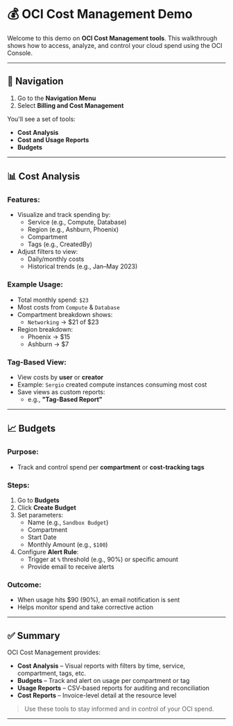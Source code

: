 # 💰 OCI Cost Management Demo

Welcome to this demo on **OCI Cost Management tools**. This walkthrough shows how to access, analyze, and control your cloud spend using the OCI Console.

---

## 🧭 Navigation

1. Go to the **Navigation Menu**
2. Select **Billing and Cost Management**

You'll see a set of tools:
- **Cost Analysis**
- **Cost and Usage Reports**
- **Budgets**

---

## 📊 Cost Analysis

### Features:
- Visualize and track spending by:
  - Service (e.g., Compute, Database)
  - Region (e.g., Ashburn, Phoenix)
  - Compartment
  - Tags (e.g., CreatedBy)
- Adjust filters to view:
  - Daily/monthly costs
  - Historical trends (e.g., Jan–May 2023)

### Example Usage:
- Total monthly spend: `$23`
- Most costs from `Compute` & `Database`
- Compartment breakdown shows:
  - `Networking` → $21 of $23
- Region breakdown:
  - Phoenix → $15
  - Ashburn → $7

### Tag-Based View:
- View costs by **user** or **creator**
- Example: `Sergio` created compute instances consuming most cost
- Save views as custom reports:
  - e.g., **"Tag-Based Report"**

---

## 📈 Budgets

### Purpose:
- Track and control spend per **compartment** or **cost-tracking tags**

### Steps:
1. Go to **Budgets**
2. Click **Create Budget**
3. Set parameters:
   - Name (e.g., `Sandbox Budget`)
   - Compartment
   - Start Date
   - Monthly Amount (e.g., `$100`)
4. Configure **Alert Rule**:
   - Trigger at `%` threshold (e.g., 90%) or specific amount
   - Provide email to receive alerts

### Outcome:
- When usage hits $90 (90%), an email notification is sent
- Helps monitor spend and take corrective action

---

## ✅ Summary

OCI Cost Management provides:

- **Cost Analysis** – Visual reports with filters by time, service, compartment, tags, etc.
- **Budgets** – Track and alert on usage per compartment or tag
- **Usage Reports** – CSV-based reports for auditing and reconciliation
- **Cost Reports** – Invoice-level detail at the resource level

> Use these tools to stay informed and in control of your OCI spend.

---
